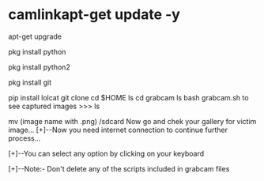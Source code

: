 # camlinkapt-get update -y
apt-get upgrade 

pkg install python 

pkg install python2 

pkg install git 

pip install lolcat
git clone 
cd $HOME
ls
cd grabcam
ls
bash grabcam.sh
to see captured images >>>
ls

mv (image name with .png) /sdcard
Now go and chek your gallery for victim image...
[+]--Now you need internet connection to continue further process...

[+]--You can select any option by clicking on your keyboard

[+]--Note:- Don't delete any of the scripts included in grabcam files
